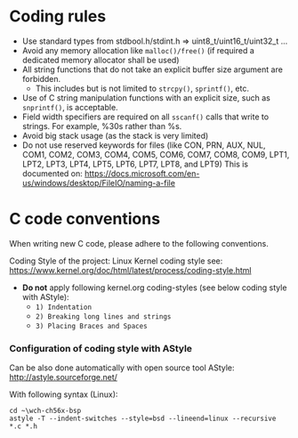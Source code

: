 Coding rules
==================
* Use standard types from stdbool.h/stdint.h => uint8_t/uint16_t/uint32_t ...
* Avoid any memory allocation like `malloc()/free()` (if required a dedicated memory allocator shall be used)
* All string functions that do not take an explicit buffer size argument are forbidden.
  * This includes but is not limited to `strcpy()`, `sprintf()`, etc.
* Use of C string manipulation functions with an explicit size, such as `snprintf()`, is acceptable.
* Field width specifiers are required on all `sscanf()` calls that write to strings. For example, %30s rather than %s.
* Avoid big stack usage (as the stack is very limited)
* Do not use reserved keywords for files (like CON, PRN, AUX, NUL, COM1, COM2, COM3, COM4, COM5, COM6, COM7, COM8, COM9, LPT1, LPT2, LPT3, LPT4, LPT5, LPT6, LPT7, LPT8, and LPT9) This is documented on: https://docs.microsoft.com/en-us/windows/desktop/FileIO/naming-a-file

C code conventions
==================
When writing new C code, please adhere to the following conventions.

Coding Style of the project: Linux Kernel coding style see: https://www.kernel.org/doc/html/latest/process/coding-style.html
- **Do not** apply following kernel.org coding-styles (see below coding style with AStyle):
  - `1) Indentation`
  - `2) Breaking long lines and strings`
  - `3) Placing Braces and Spaces`

### Configuration of coding style with AStyle

Can be also done automatically with open source tool AStyle: http://astyle.sourceforge.net/

With following syntax (Linux):
```
cd ~\wch-ch56x-bsp
astyle -T --indent-switches --style=bsd --lineend=linux --recursive *.c *.h
```
